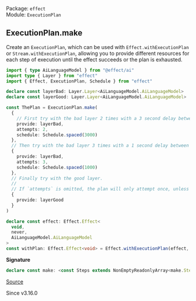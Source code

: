 Package: `effect`<br />
Module: `ExecutionPlan`<br />

## ExecutionPlan.make

Create an `ExecutionPlan`, which can be used with `Effect.withExecutionPlan` or `Stream.withExecutionPlan`, allowing you to provide different resources for each step of execution until the effect succeeds or the plan is exhausted.

```ts
import { type AiLanguageModel } from "@effect/ai"
import type { Layer } from "effect"
import { Effect, ExecutionPlan, Schedule } from "effect"

declare const layerBad: Layer.Layer<AiLanguageModel.AiLanguageModel>
declare const layerGood: Layer.Layer<AiLanguageModel.AiLanguageModel>

const ThePlan = ExecutionPlan.make(
  {
    // First try with the bad layer 2 times with a 3 second delay between attempts
    provide: layerBad,
    attempts: 2,
    schedule: Schedule.spaced(3000)
  },
  // Then try with the bad layer 3 times with a 1 second delay between attempts
  {
    provide: layerBad,
    attempts: 3,
    schedule: Schedule.spaced(1000)
  },
  // Finally try with the good layer.
  //
  // If `attempts` is omitted, the plan will only attempt once, unless a schedule is provided.
  {
    provide: layerGood
  }
)

declare const effect: Effect.Effect<
  void,
  never,
  AiLanguageModel.AiLanguageModel
>
const withPlan: Effect.Effect<void> = Effect.withExecutionPlan(effect, ThePlan)
```

**Signature**

```ts
declare const make: <const Steps extends NonEmptyReadonlyArray<make.Step>>(...steps: Steps & { [K in keyof Steps]: make.Step; }) => ExecutionPlan<{ provides: make.StepProvides<Steps>; input: make.StepInput<Steps>; error: (Steps[number]["provide"] extends Context.Context<infer _P> | Layer.Layer<infer _P, infer E, infer _R> ? E : never) | (Steps[number]["while"] extends (input: infer _I) => Effect.Effect<infer _A, infer _E, infer _R> ? _E : never); requirements: (Steps[number]["provide"] extends Layer.Layer<infer _A, infer _E, infer R> ? R : never) | (Steps[number]["while"] extends (input: infer _I) => Effect.Effect<infer _A, infer _E, infer R> ? R : never) | (Steps[number]["schedule"] extends Schedule.Schedule<infer _O, infer _I, infer R> ? R : never); }>
```

[Source](https://github.com/Effect-TS/effect/tree/main/packages/effect/src/ExecutionPlan.ts#L170)

Since v3.16.0